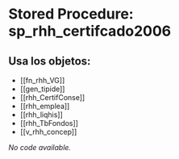 # Stored Procedure: sp_rhh_certifcado2006

## Usa los objetos:
- [[fn_rhh_VG]]
- [[gen_tipide]]
- [[rhh_CertifConse]]
- [[rhh_emplea]]
- [[rhh_liqhis]]
- [[rhh_TbFondos]]
- [[v_rhh_concep]]

*No code available.*
